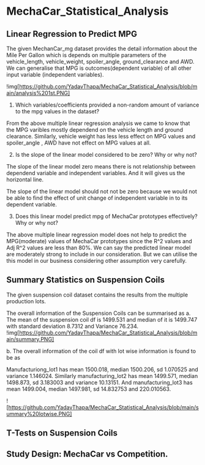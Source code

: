 # MechaCar_Statistical_Analysis
## Linear Regression to Predict MPG
The given MechanCar_mg dataset provides the detail information about the Mile Per Gallon which is depends on multiple parameters of the vehicle_length, vehicle_weight, spoiler_angle, ground_clearance and AWD. We can generalise that MPG is outcomes(dependent variable) of all other input variable (independent variables).

!img[https://github.com/YadavThapa/MechaCar_Statistical_Analysis/blob/main/analysis%201st.PNG]

1. Which variables/coefficients provided a non-random amount of variance to the mpg values in the dataset?

From the above multiple linear regression analysis we came to know that the MPG varibles mostly dependend on the vehicle length and ground clearance.
Similarly, vehicle weight has less less effect on MPG values and spoiler_angle , AWD have not effect on MPG values at all.

2. Is the slope of the linear model considered to be zero? Why or why not?

The slope of the linear model zero means there is not relationship between dependend variable and independent variables. And it will gives us the horizontal line.

The slope of the linear model should not not be zero because we would not be able to find the effect of unit change of independent variable in to its dependent variable. 


3. Does this linear model predict mpg of MechaCar prototypes effectively? Why or why not?

The above multiple linear regression model does not help to predict the MPG(moderate) values of MechaCar prototypes since the R^2 values and Adj R^2 values are less than 80%. We can say the predicted linear model are moderately strong to include in our consideration. But we can utilise the this model in our business considering other assumption very carefully.

## Summary Statistics on Suspension Coils

The given suspension coil dataset contains the results from the multiple production lots. 

The overall information of the Suspension Coils can be summarised as
a. The mean of the suspension coil df is 1499.531 and median of it is 1499.747 with standard deviation 8.7312 and Variance 76.234.
!img[https://github.com/YadavThapa/MechaCar_Statistical_Analysis/blob/main/summary.PNG]

b. The overall information of the coil df with lot wise information is found to be as
   
   Manufacturiong_lot1 has mean 1500.018, median 1500.206, sd 1.070525 and variance 1.146024.
   Similarly manufacturing_lot2 has mean 1499.571, median 1498.873, sd 3.183003 and variance 10.13151.
   And manufacturing_lot3 has mean 1499.004, median 1497.981, sd 14.832753 and 220.010563.
   
![https://github.com/YadavThapa/MechaCar_Statistical_Analysis/blob/main/summary%20lotwise.PNG]


## T-Tests on Suspension Coils
## Study Design: MechaCar vs Competition.
